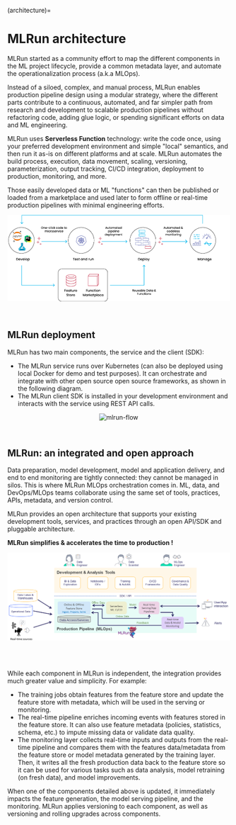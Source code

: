 (architecture)=
<a id="architecture"></a>
# MLRun architecture

MLRun started as a community effort to map the different components in the ML project lifecycle, provide a common metadata layer, and automate the operationalization process (a.k.a MLOps).
 
Instead of a siloed, complex, and manual process, MLRun enables production pipeline design using a modular strategy, 
where the different parts contribute to a continuous, automated, and far simpler path from research and development to scalable 
production pipelines without refactoring code, adding glue logic, or spending significant efforts on data and ML engineering.

MLRun uses **Serverless Function** technology: write the code once, using your preferred development environment and 
simple "local" semantics, and then run it as-is on different platforms and at scale. MLRun automates the build process, execution, 
data movement, scaling, versioning, parameterization, output tracking, CI/CD integration, deployment to production, monitoring, and more. 

Those easily developed data or ML "functions" can then be published or loaded from a marketplace and used later to form offline or real-time 
production pipelines with minimal engineering efforts.

<p align="center"><img src="_static/images/mlrun-flow.png" alt="mlrun-flow" width="600"/></p><br>


## MLRun deployment

MLRun has two main components, the service and the client (SDK):

- The MLRun service runs over Kubernetes (can also be deployed using local Docker for demo and test purposes). It can orchestrate and integrate with other open source open source frameworks, as shown in the following diagram. 
- The MLRun client SDK is installed in your development environment and interacts with the service using REST API calls. 

<p align="center"><img src="_static/images/mlrun-cluster.png" alt="mlrun-flow" width="600"/></p><br>


## MLRun: an integrated and open approach

Data preparation, model development, model and application delivery, and end to end monitoring are tightly connected: 
they cannot be managed in silos. This is where MLRun MLOps orchestration comes in. ML, data, and DevOps/MLOps teams 
collaborate using the same set of tools, practices, APIs, metadata, and version control.

MLRun provides an open architecture that supports your existing development tools, services, and practices through an open API/SDK and pluggable architecture. 

<b>MLRun simplifies & accelerates the time to production !</b>

<img src="_static/images/pipeline.png" alt="pipeline"/>

<br><br>

While each component in MLRun is independent, the integration provides much greater value and simplicity. For example:
- The training jobs obtain features from the feature store and update the feature store with metadata, which will be used in the serving or monitoring.
- The real-time pipeline enriches incoming events with features stored in the feature store. It can also use feature metadata (policies, statistics, schema, etc.) to impute missing data or validate data quality.
- The monitoring layer collects real-time inputs and outputs from the real-time pipeline and compares them with the features data/metadata from the feature store or model metadata generated by the training layer. Then, it writes all the fresh production data back to the feature store so it can be used for various tasks such as data analysis, model retraining (on fresh data), and model improvements.

When one of the components detailed above is updated, it immediately impacts the feature generation, the model serving pipeline, and the monitoring. MLRun applies versioning to each component, as well as versioning and rolling upgrades across components.

